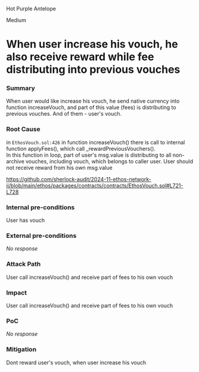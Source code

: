 Hot Purple Antelope

Medium

# When user increase his vouch, he also receive reward while fee distributing into previous vouches

### Summary

When user would like increase his vouch, he send native currency into function increaseVouch, and part of this value  (fees) is distributing to previous vouches. And of them - user's vouch. 

### Root Cause

in `EthosVouch.sol:426` in function increaseVouch() there is call to internal function applyFees(), which call _rewardPreviousVouchers().  
In this function in loop, part of user's msg.value is distributing to all non-archive vouches, including vouch, which belongs to caller user. 
User should not receive reward from his own msg.value

https://github.com/sherlock-audit/2024-11-ethos-network-ii/blob/main/ethos/packages/contracts/contracts/EthosVouch.sol#L721-L728

### Internal pre-conditions

User has vouch

### External pre-conditions

_No response_

### Attack Path

User call increaseVouch() and receive part of fees to his own vouch

### Impact

User call increaseVouch() and receive part of fees to his own vouch

### PoC

_No response_

### Mitigation

Dont reward user's vouch, when user increase his vouch